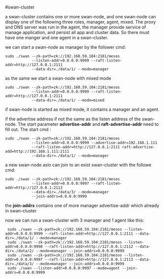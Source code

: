 #swan-cluster

  a swan-cluster contains one or more swan-node, and one swan-node can display one of the following three roles, manager, agent, mixed. 
The proxy and DNS server was run in the agent, the manager provide service of manage application, and persist all app and cluster data.
So there must have one manger and one agent in a swan-cluster.

  we can start a swan-node as manager by the follower cmd:
```
sudo ./swan --zk-path=zk://192.168.59.104:2181/mesos 
            --listen-addr=0.0.0.0:9999 --raft-listen-addr=http://127.0.0.1:2111 
            --data-dir=./data/1/ --mode=manager
```

 as the same we start a swan-node with mixed mode
```
sudo ./swan --zk-path=zk://192.168.59.104:2181/mesos 
            --listen-addr=0.0.0.0:9999 --raft-listen-addr=http://127.0.0.1:2111 
            --data-dir=./data/1/ --mode=mixed
```
 if swan-node is started as mixed mode, it contains a manager and an agent.


 if the advertise address if not the same as the listen address of the swan-node. The start parameter **advertise-addr** and
**raft-advertise-addr** need to fill out. The start cmd :
```
sudo ./swan --zk-path=zk://192.168.59.104:2181/mesos 
            --listen-addr=0.0.0.0:9999 --advertise-addr=192.168.1.111
            --raft-listen-addr=http://127.0.0.1:2111 raft-advertise-add=http://192.168.1.111:2111
            --data-dir=./data/1/ --mode=manager
```

 a new swan-node aslo can join to an exist swan-cluster with the followe cmd:
```
sudo ./swan --zk-path=zk://192.168.59.104:2181/mesos 
            --listen-addr=0.0.0.0:9997 --raft-listen-addr=http://127.0.0.1:2113
            --data-dir=./data/3/ --mode=manager 
            --join-addrs=0.0.0.0:9999
```
 the **join-addrs** contains one of more manager advertise-addr which already in swan-cluster

  now we can run a swan-cluster with 3 manager and 1 agent like this:
```
 sudo ./swan --zk-path=zk://192.168.59.104:2181/mesos --listen-addr=0.0.0.0:9999 --raft-listen-addr=http://127.0.0.1:2111 --data-dir=./data/1/ --mode=manager
 sudo ./swan --zk-path=zk://192.168.59.104:2181/mesos --listen-addr=0.0.0.0:9998 --raft-listen-addr=http://127.0.0.1:2112 --data-dir=./data/2/ --mode=manager --join-addrs=0.0.0.0:9999
 sudo ./swan --zk-path=zk://192.168.59.104:2181/mesos --listen-addr=0.0.0.0:9997 --raft-listen-addr=http://127.0.0.1:2113 --data-dir=./data/3/ --mode=manager --join-addrs=0.0.0.0:9999
 sudo ./swan --listen-addr=0.0.0.0:9997 --mode=agent --join-addrs=0.0.0.0:9999
```
